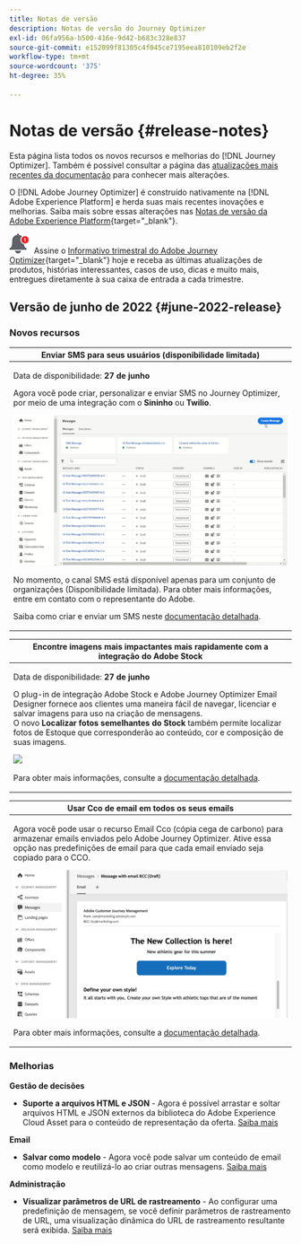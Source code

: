 ```yaml
---
title: Notas de versão
description: Notas de versão do Journey Optimizer
exl-id: 06fa956a-b500-416e-9d42-b683c328e837
source-git-commit: e152099f81305c4f045ce7195eea810109eb2f2e
workflow-type: tm+mt
source-wordcount: '375'
ht-degree: 35%

---
```


# Notas de versão {#release-notes}

Esta página lista todos os novos recursos e melhorias do [!DNL Journey Optimizer]. Também é possível consultar a página das [atualizações mais recentes da documentação](documentation-updates.md) para conhecer mais alterações.

O [!DNL Adobe Journey Optimizer] é construído nativamente na [!DNL Adobe Experience Platform] e herda suas mais recentes inovações e melhorias. Saiba mais sobre essas alterações nas [Notas de versão da Adobe Experience Platform](https://experienceleague.adobe.com/docs/experience-platform/release-notes/latest.html?lang=pt-BR){target=&quot;_blank&quot;}.

![Informativo](../assets/do-not-localize/nl-icon.png) Assine o [Informativo trimestral do Adobe Journey Optimizer](https://www.adobe.com/subscription/Adobe_Journey_Optimizer_NL.html){target=&quot;_blank&quot;} hoje e receba as últimas atualizações de produtos, histórias interessantes, casos de uso, dicas e muito mais, entregues diretamente à sua caixa de entrada a cada trimestre.

## Versão de junho de 2022 {#june-2022-release}

### Novos recursos

<table>
<thead>
<tr>
<th><strong>Enviar SMS para seus usuários (disponibilidade limitada)</strong><br/></th>
</tr>
</thead>
<tbody>
<tr>
<td>
<p>Data de disponibilidade: <b>27 de junho</b></p>
<p></p>
<p>Agora você pode criar, personalizar e enviar SMS no Journey Optimizer, por meio de uma integração com o <b>Sininho</b> ou <b>Twilio</b>.</p>
<img src="assets/do-not-localize/SMS.gif"/>
<p>No momento, o canal SMS está disponível apenas para um conjunto de organizações (Disponibilidade limitada). Para obter mais informações, entre em contato com o representante do Adobe.</p>
<p>Saiba como criar e enviar um SMS neste <a href="../messages/create-sms.md">documentação detalhada</a>.</p>
</td>
</tr>
</tbody>
</table>


<table>
<thead>
<tr>
<th><strong>Encontre imagens mais impactantes mais rapidamente com a integração do Adobe Stock</strong><br/></th>
</tr>
</thead>
<tbody>
<tr>
<td>
<p>Data de disponibilidade: <b>27 de junho</b></p>
<p></p>
<p>O plug-in de integração Adobe Stock e Adobe Journey Optimizer Email Designer fornece aos clientes uma maneira fácil de navegar, licenciar e salvar imagens para uso na criação de mensagens. </br> O novo <b>Localizar fotos semelhantes do Stock</b> também permite localizar fotos de Estoque que corresponderão ao conteúdo, cor e composição de suas imagens. </p>
<img src="assets/do-not-localize/stock-rn.gif"/>
<p>Para obter mais informações, consulte a <a href="../design/stock.md">documentação detalhada</a>.</p>
</td>
</tr>
</tbody>
</table>

<table>
<thead>
<tr>
<th><strong>Usar Cco de email em todos os seus emails</strong><br/></th>
</tr>
</thead>
<tbody>
<tr>
<td>
<p>Agora você pode usar o recurso Email Cco (cópia cega de carbono) para armazenar emails enviados pelo Adobe Journey Optimizer. Ative essa opção nas predefinições de email para que cada email enviado seja copiado para o CCO.</p>
<img src="assets/do-not-localize/bcc-rn.gif"/>
<p>Para obter mais informações, consulte a <a href="../configuration/bcc-email.md">documentação detalhada</a>.</p>
</td>
</tr>
</tbody>
</table>

<!--<table>
<thead>
<tr>
<th><strong>Automatically use the best performing offer in your decisions</strong><br/></th>
</tr>
</thead>
<tbody>
<tr>
<td>
<p>You can now use personalized optimization model systems in Decision Management. This new type of model allows you to optimize and personalize offers based on segments and offer performance.</p>
<p>The use of personalized optimization AI models is currently restricted to selected users, and will be deployed to all environments in a future release.</p>
<img src="assets/do-not-localize/ai-ranking.gif"/>
<p>For more information, refer to the <a href="../offers/ranking/personalized-optimization-model.md">detailed documentation</a>.</p>
</td>
</tr>
</tbody>
</table>-->

<!--table>
<thead>
<tr>
<th><strong>Copy objects between sandboxes</strong><br/></th>
</tr>
</thead>
<tbody>
<tr>
<td>
<p>You can now re-create the experiences from a Journey Optimizer sandbox to another, for example from a non-production sandbox to a production sandbox. This new capability copies an entire Journey, including any objects the Journey depends on to run correctly, from one environment to another. In addition to Journeys, you can also copy other components, such as Offers, Messages, Schemas, Datasets, Data Sources, Events, and Actions.</p>
<p>This feature is currently in beta version and only available to beta customers. To join the beta program, contact Adobe Customer Care.</p>
<p>For more information, refer to the <a href="../building-journeys/read-segment.md#configuring-segment-trigger-activity">detailed documentation</a>.
</td>
</tr>
</tbody>
</table-->

<!--table>
<thead>
<tr>
<th><strong>Dynamic Expression Builder</strong><br/></th>
</tr>
</thead>
<tbody>
<tr>
<td>
<p>You can now create conditional content blocks across different authoring services to personalize your content. In addition to the Personalization Expression Library, the Expression Editor provides a new Conditional Rule Builder to help you design and save your content blocks.</p>
<p>For more information, refer to the <a href="../building-journeys/read-segment.md#configuring-segment-trigger-activity">detailed documentation</a>.
</td>
</tr>
</tbody>
</table-->


### Melhorias

**Gestão de decisões**

* **Suporte a arquivos HTML e JSON** - Agora é possível arrastar e soltar arquivos HTML e JSON externos da biblioteca do Adobe Experience Cloud Asset para o conteúdo de representação da oferta. [Saiba mais](../offers/offer-library/add-representations.md#html-json)


**Email**

* **Salvar como modelo** - Agora você pode salvar um conteúdo de email como modelo e reutilizá-lo ao criar outras mensagens. [Saiba mais](../design/email-templates.md)

<!--
**Journeys**

* **Ending a journey** - In the journey canvas, the **End** activity has been removed from the palette. End tags are now added by default at the end of each path and cannot be removed. This improvement allows better reporting of where a customer dropped out of the journey, without any action from the user.

-->

**Administração**

<!--* **Allowed list in the UI** - You can now use the Journey Optimizer user interface to add new email addresses or domains to the allowed list.-->

* **Visualizar parâmetros de URL de rastreamento** - Ao configurar uma predefinição de mensagem, se você definir parâmetros de rastreamento de URL, uma visualização dinâmica do URL de rastreamento resultante será exibida. [Saiba mais](../configuration/email-settings.md#url-tracking)

<!--* **Personalize tracking URL parameters** - You can now use the Expression Editor to configure URL tracking parameters in your message presets. [Learn more](../configuration/email-settings.md#url-tracking)-->

<!--
**Reporting**

* **Performance measurement** - A new **Reporting** tab is now available in the Administration > Configurations menu to set up reporting data sources.
-->
